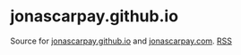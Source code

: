 # jonascarpay.github.io

Source for [jonascarpay.github.io](https://jonascarpay.github.io) and [jonascarpay.com](https://jonascarpay.com).
[RSS](https://jonascarpay.com/rss.xml)
